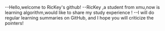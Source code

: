 --Hello,welcome to RicKey's github!
--RicKey ,a student from xmu,now is learning algorithm,would like to share my study experience !
--I will do regular learning summaries on GitHub, and I hope you will criticize the pointers!
